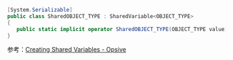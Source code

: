 ```csharp
[System.Serializable]
public class SharedOBJECT_TYPE : SharedVariable<OBJECT_TYPE>
{
   public static implicit operator SharedOBJECT_TYPE(OBJECT_TYPE value) { return new SharedOBJECT_TYPE { Value = value }; }
}
```

参考：[Creating Shared Variables - Opsive](https://opsive.com/support/documentation/behavior-designer/variables/creating-shared-variables/)